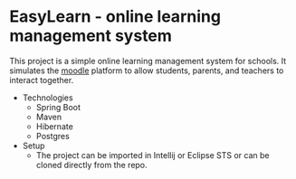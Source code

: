 # EasyLearn - online learning management system
This project is a simple online learning management system for schools. It simulates the [moodle](https://moodle.org/) platform to allow students, parents, and teachers to interact together.
* Technologies
    * Spring Boot
    * Maven
    * Hibernate
    * Postgres
* Setup
   * The project can be imported in Intellij or Eclipse STS or can be cloned directly from the repo.



